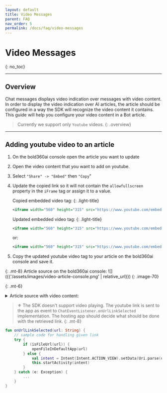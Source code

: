 ```yaml
---
layout: default
title: Video Messages 
parent: FAQ
nav_order: 5
permalink: /docs/faq/video-messages
---
```


# Video Messages
{: no_toc}

---

## Overview
Chat messages displays video indication over messages with video content.    
In order to display the video indication over AI articles, the article should be configured in a way the SDK will recognize the video content it contains.    
This guide will help you configure your video content in a Bot article. 
> Currently we support only `Youtube` videos. 
{: .overview}

---

## Adding youtube video to an article

1. On the bold360ai console open the article you want to update

2. Open the video content that you want to add on youtube.

3. Select `"Share" -> "Embed"` then `"Copy`"

4. Update the copied link so it will not contain the `allowfullscreen` property in the `iFrame` tag or assign it to a value.

    Copied embedded video tag:
    {: .light-title}
    ```xml
    <iframe width="560" height="315" src="https://www.youtube.com/embed/veuyO0Mf3EQ" title="YouTube video player" frameborder="0" allow="accelerometer; autoplay; clipboard-write; encrypted-media; gyroscope; picture-in-picture" allowfullscreen></iframe>
    ```

    Updated embedded video tag:
    {: .light-title}
    ```xml
    <iframe width="560" height="315" src="https://www.youtube.com/embed/veuyO0Mf3EQ" title="YouTube video player" frameborder="0" allow="accelerometer; autoplay; clipboard-write; encrypted-media; gyroscope; picture-in-picture"></iframe>
    ```
    or:
    ```xml
    <iframe width="560" height="315" src="https://www.youtube.com/embed/veuyO0Mf3EQ" title="YouTube video player" frameborder="0" allow="accelerometer; autoplay; clipboard-write; encrypted-media; gyroscope; picture-in-picture" allowfullscreen=""></iframe>
    ```

6. Copy the updated youtube video tag to your article on the bold360ai console and save it.


{: .mt-8}
Article source on the bold360ai console:
![]({{'/assets/images/video-article-console.png' | relative_url}})
{: .image-70}

{: .mt-6}
<details close markdown="block"> 
    
<summary>Article source with video content:</summary>
    
```html
Article source example:
<h2><img alt="" src="https://mir-s3-cdn-cf.behance.net/project_modules/disp/98f67512129037.56d6fccde4698.png" style="width: 400px; height: 400px;" /></h2>
<h2><span style="color:#ff0000;">This is a test for videos from youtube</span></h2>
<p><span style="color:#0000ff;">A.I. and the Next Evolution of Customer Service:</span></p>
<p><iframe src="https://www.youtube.com/embed/iW7KFeNcYBg"></iframe></p>
<p><span style="color:#ff8c00;">The Power of Harmony Between Bots and Humans:</span></p>
<p><iframe src="https://www.youtube.com/embed/qzfNlcxKgHM"></iframe></p>
<p>Bold360: Smart Engagement for Digital World</p>
<p><iframe src="https://www.youtube.com/embed/a7qvOOIGj-o"></iframe></p>
```
</details>


> ⚜️ The SDK doesn't support video playing. The youtube link is sent to the app as event to `ChatEventListener.onUrlLinkSelected` implementation. The hosting app should decide what should be done with the retrieved link.
{: .mt-8}

  ```kotlin
  fun onUrlLinkSelected(url: String) {
      // sample code for handling given link
      try {
          if (isFileUrl(url)) {
              openFileInDefaultApp(url)
          } else {
              val intent = Intent(Intent.ACTION_VIEW).setData(Uri.parse(url))
              this.startActivity(intent)
          }
      } catch (e: Exception) {
          ...
      }
  }
  ```